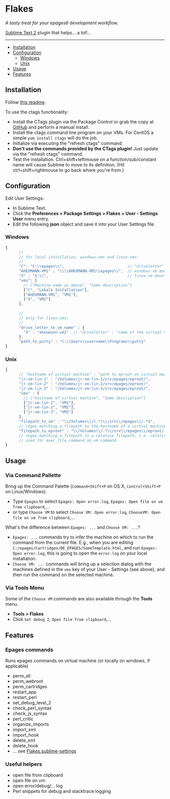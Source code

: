 Flakes
=================

*A tasty treat for your epages6 development workflow.*

[Sublime Text 2](http://www.sublimetext.com/2) plugin that helps... a lot!...

---

- [Installation](#installation)
- [Configuration](#configuration)
  - [Windows](#windows)
  - [Unix](#unix)
- [Usage](#usage)
- [Features](#features)


Installation
------------
Follow [this readme](https://github.com/ePages-rnd/sublimetext-plugins).

To use the ctags functionality:

* Install the CTags plugin via the Package Control or grab the copy at [GitHub](https://github.com/SublimeText/CTags) and perform a manual install.
* Install the ctags command line program on your VMs. For CentOS a simple ```yum install ctags``` will do the job.
* Initialize via executing the "refresh ctags" command.
* **Don't use the commands provided by the CTags plugin!** Just update via the "refresh ctags" command.
* Test the installation. Ctrl+shift+leftmouse on a function/sub/constant name will cause Sublime to move to its definition. (Hit ctrl+shift+rightmouse to go back where you're from.)

Configuration
--------------
Edit User Settings:
* In Sublime Text.
* Click the **Preferences > Package Settings > Flakes > User - Settings User** menu entry.
* Edit the following **json** object and save it into your User Settings file.
### Windows
```js
{
      //
      // for local installation, windows-vms and linux-vms:
      //    
      "C": "C:\\epages\\",                            // "driveletter" : "Path to eproot on that drive"
      "AHEUMANN-VM1" : "\\\\AHEUMANN-VM1\\epages\\",  // windows-vm mounted as a network drive
      "X" : "X:\\",                                   // linux-vm mounted on X: drive via WinSCP
      "vms": [
        // ["Machine-name as above", "Some description"]
        ["C", "Lokale Installation"],
        ["AHEUMANN-VM1", "VM1"],
        ["X", "VM2"]
      ],
      
      //
      // only for linux-vms:
      //      
      "drive_letter_to_vm_name" : {
        "X" : "aheumann-vm2"  // "driveletter" : "name of the virtual machine on the nextwork"
      },
      "path_to_putty" : "C:\\Users\\username\\Programs\\putty"
}
```
### Unix
```js
{
      // "hostname of virtual machine" : "path to eproot on virtual machine on your file system"
      "jr-vm-lin-1" : "/Volumes/jr-vm-lin-1/srv/epages/eproot/",
      "jr-vm-lin-2" : "/Volumes/jr-vm-lin-2/srv/epages/eproot/",
      "jr-vm-lin-3" : "/Volumes/jr-vm-lin-3/srv/epages/eproot/",
      "vms" : [
        // ["hostname of virtual machine", "Some description"]
        ["jr-vm-lin-1", "VM1"],
        ["jr-vm-lin-2", "VM2"],
        ["jr-vm-lin-3", "VM3"]
      ],
      "filepath_to_vm" : "\\/Volumes\\/(.*)\\/srv\\/epages\\/.*$",
      // regex matching a filepath to the hostname of a virtual machine
      "filepath_to_eproot" : "\\/Volumes\\/.*\\/srv\\/epages\\/eproot/(.*)$",
      // regex matching a filepath to a relative filepath, i.e. relative to eproot.
      // used for exec_file_command_on_vm command.
}
```

Usage
--------
### Via Command Pallette
Bring up the Command Palette (`Command+Shift+P` on OS X, `Control+Shift+P` on Linux/Windows).
* Type `Epages` to select `Epages: Open error.log`, `Epages: Open file on vm from clipboard`,...
* or type `Choose VM` to select `Choose VM: Open error.log`, `ChooseVM: Open file on vm from clipboard`,...

What's the difference between `Epages: ...` and `Choose VM: ...`?

* `Epages: ...` commands try to infer the machine on which to run the command from the current file. E.g., when you are editing 
  `C:/epages/Cartridges/DE_EPAGES/SomeTemplate.html`, and run `Epages: Open error.log`, this is going to open the `error.log` on your local installation.
* `Choose VM: ...` commands will bring up a selection dialog with the machines defined in the `vms` key of your User - Settings (see above), and then run the command on the selected machine.

### Via Tools Menu
Some of the `Choose VM` commands are also available through the **Tools** menu.
 * **Tools > Flakes**
 * Click `Set debug 2`, `Open file from clipboard`,...

Features
--------

### Epages commands
Runs epages commands on virtual machine (or locally on windows, if applicable)
* perm_all
* perm_webroot
* perm_cartridges
* restart_app
* restart_perl
* set_debug_level_2
* check_perl_syntax
* check_js_syntax
* perl_critic
* organize_imports
* import_xml
* import_hook
* delete_xml
* delete_hook
* ... see [Flakes.sublime-settings](https://github.com/ePages-rnd/sublimetext-epages-flakes/blob/master/Flakes.sublime-settings)

### Useful helpers
* open file from clipboard
* open file on vm
* open error/debug/... log
* Perl snippets for debug and stacktrace logging


